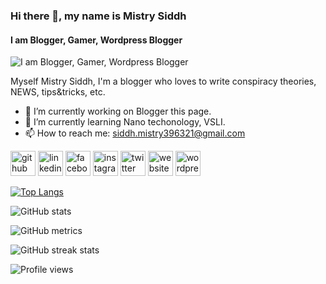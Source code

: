 ### Hi there 👋, my name is Mistry Siddh
#### I am Blogger, Gamer, Wordpress Blogger

![I am Blogger, Gamer, Wordpress Blogger](https://mistrysiddh.tk/images/whoami/Banner.png)

Myself Mistry Siddh, I'm a blogger who loves to write conspiracy theories, NEWS, tips&tricks, etc.

- 🔭 I’m currently working on Blogger this page. 
- 🌱 I’m currently learning Nano techonology, VSLI. 
- 📫 How to reach me: siddh.mistry396321@gmail.com 

[<img src='https://cdn.jsdelivr.net/npm/simple-icons@3.0.1/icons/github.svg' alt='github' height='40'>](https://github.com/mrfoxie)  [<img src='https://cdn.jsdelivr.net/npm/simple-icons@3.0.1/icons/linkedin.svg' alt='linkedin' height='40'>](https://www.linkedin.com/in/siddhmistry/)  [<img src='https://cdn.jsdelivr.net/npm/simple-icons@3.0.1/icons/facebook.svg' alt='facebook' height='40'>](https://www.facebook.com/tigersid1997)  [<img src='https://cdn.jsdelivr.net/npm/simple-icons@3.0.1/icons/instagram.svg' alt='instagram' height='40'>](https://www.instagram.com/mistrysiddh/)  [<img src='https://cdn.jsdelivr.net/npm/simple-icons@3.0.1/icons/twitter.svg' alt='twitter' height='40'>](https://twitter.com/Hacking_Tiger)  [<img src='https://cdn.jsdelivr.net/npm/simple-icons@3.0.1/icons/icloud.svg' alt='website' height='40'>](https://mistrysiddh.tk)  [<img src='https://cdn.jsdelivr.net/npm/simple-icons@3.0.1/icons/wordpress.svg' alt='wordpress' height='40'>](https://hackeridiot.com)  

[![Top Langs](https://github-readme-stats.vercel.app/api/top-langs/?username=mrfoxie)](https://github.com/anuraghazra/github-readme-stats)

![GitHub stats](https://github-readme-stats.vercel.app/api?username=mrfoxie&show_icons=true&count_private=true)  

![GitHub metrics](https://metrics.lecoq.io/mrfoxie)  

![GitHub streak stats](https://github-readme-streak-stats.herokuapp.com/?user=mrfoxie)  

![Profile views](https://gpvc.arturio.dev/mrfoxie)  
